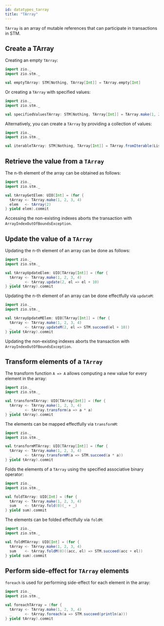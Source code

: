 ```yaml
---
id: datatypes_tarray
title: "TArray"
---
```


`TArray` is an array of mutable references that can participate in transactions in STM.

## Create a TArray

Creating an empty `TArray`:

```scala mdoc:silent
import zio._
import zio.stm._

val emptyTArray: STM[Nothing, TArray[Int]] = TArray.empty[Int]
```

Or creating a `TArray` with specified values:

```scala mdoc:silent
import zio._
import zio.stm._

val specifiedValuesTArray: STM[Nothing, TArray[Int]] = TArray.make(1, 2, 3)
```

Alternatively, you can create a `TArray` by providing a collection of values:

```scala mdoc:silent
import zio._
import zio.stm._

val iterableTArray: STM[Nothing, TArray[Int]] = TArray.fromIterable(List(1, 2, 3))
```

## Retrieve the value from a `TArray`

The n-th element of the array can be obtained as follows:

```scala mdoc:silent
import zio._
import zio.stm._

val tArrayGetElem: UIO[Int] = (for {
  tArray <- TArray.make(1, 2, 3, 4)
  elem   <- tArray(2)
} yield elem).commit
```

Accessing the non-existing indexes aborts the transaction with `ArrayIndexOutOfBoundsException`.

## Update the value of a `TArray`

Updating the n-th element of an array can be done as follows:

```scala mdoc:silent
import zio._
import zio.stm._

val tArrayUpdateElem: UIO[TArray[Int]] = (for {
  tArray <- TArray.make(1, 2, 3, 4)
  _      <- tArray.update(2, el => el + 10)
} yield tArray).commit
```

Updating the n-th element of an array can be done effectfully via `updateM`:

```scala mdoc:silent
import zio._
import zio.stm._

val tArrayUpdateMElem: UIO[TArray[Int]] = (for {
  tArray <- TArray.make(1, 2, 3, 4)
  _      <- tArray.updateM(2, el => STM.succeed(el + 10))
} yield tArray).commit
```

Updating the non-existing indexes aborts the transaction with `ArrayIndexOutOfBoundsException`.

## Transform elements of a `TArray`

The transform function `A => A` allows computing a new value for every element in the array: 

```scala mdoc:silent
import zio._
import zio.stm._

val transformTArray: UIO[TArray[Int]] = (for {
  tArray <- TArray.make(1, 2, 3, 4)
  _      <- tArray.transform(a => a * a)
} yield tArray).commit
```

The elements can be mapped effectfully via `transformM`:

```scala mdoc:silent
import zio._
import zio.stm._

val transformMTArray: UIO[TArray[Int]] = (for {
  tArray <- TArray.make(1, 2, 3, 4)
  _      <- tArray.transformM(a => STM.succeed(a * a))
} yield tArray).commit
```

Folds the elements of a `TArray` using the specified associative binary operator:

```scala mdoc:silent
import zio._
import zio.stm._

val foldTArray: UIO[Int] = (for {
  tArray <- TArray.make(1, 2, 3, 4)
  sum    <- tArray.fold(0)(_ + _)
} yield sum).commit
```

The elements can be folded effectfully via `foldM`:

```scala mdoc:silent
import zio._
import zio.stm._

val foldMTArray: UIO[Int] = (for {
  tArray <- TArray.make(1, 2, 3, 4)
  sum    <- tArray.foldM(0)((acc, el) => STM.succeed(acc + el))
} yield sum).commit
```

## Perform side-effect for `TArray` elements

`foreach` is used for performing side-effect for each element in the array:

```scala mdoc:silent
import zio._
import zio.stm._

val foreachTArray = (for {
  tArray <- TArray.make(1, 2, 3, 4)
  _      <- tArray.foreach(a => STM.succeed(println(a)))
} yield tArray).commit
```
